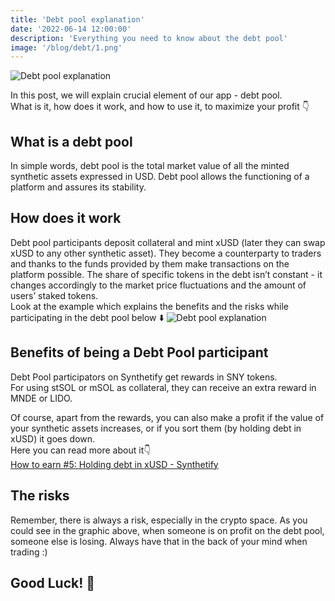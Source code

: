 ```yaml
---
title: 'Debt pool explanation'
date: '2022-06-14 12:00:00'
description: 'Everything you need to know about the debt pool'
image: '/blog/debt/1.png'
---
```


![Debt pool explanation](/blog/debt/2.png 'horizontal')

In this post, we will explain crucial element of our app - debt pool.  
What is it, how does it work, and how to use it, to maximize your profit 👇

## What is a debt pool

In simple words, debt pool is the total market value of all the minted synthetic assets expressed in USD. Debt pool allows the functioning of a platform and assures its stability.

## How does it work

Debt pool participants deposit collateral and mint xUSD (later they can swap xUSD to any other synthetic asset). They become a counterparty to traders and thanks to the funds provided by them make transactions on the platform possible. The share of specific tokens in the debt isn’t constant - it changes accordingly to the market price fluctuations and the amount of users’ staked tokens.  
Look at the example which explains the benefits and the risks while participating in the debt pool below ⬇️
![Debt pool explanation](/blog/how-to-earn-5/2.png 'horizontal')

## Benefits of being a Debt Pool participant

Debt Pool participators on Synthetify get rewards in SNY tokens.  
For using stSOL or mSOL as collateral, they can receive an extra reward in MNDE or LIDO.

Of course, apart from the rewards, you can also make a profit if the value of your synthetic assets increases, or if you sort them (by holding debt in xUSD) it goes down.  
Here you can read more about it👇  
 [How to earn #5: Holding debt in xUSD - Synthetify](https://synthetify.io/blog/how-to-earn-5)

## The risks

Remember, there is always a risk, especially in the crypto space.
As you could see in the graphic above, when someone is on profit on the debt pool, someone else is losing. Always have that in the back of your mind when trading :)

## Good Luck! 🤞

